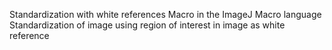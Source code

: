 Standardization with white references
    Macro in the ImageJ Macro language
    Standardization of image using region of interest in image as white reference 
    
